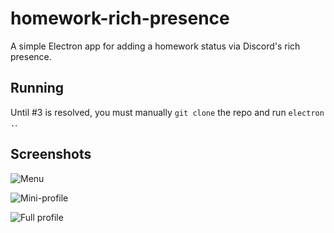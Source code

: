 # homework-rich-presence

A simple Electron app for adding a homework status via Discord's rich presence.

## Running

Until #3 is resolved, you must manually `git clone` the repo and run `electron .`.

## Screenshots

![Menu](http://i.cubeupload.com/b4kxhJ.png)

![Mini-profile](http://i.cubeupload.com/3mgvCP.png)

![Full profile](http://i.cubeupload.com/PRoOBw.png)
